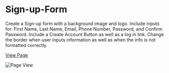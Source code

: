 # Sign-up-Form
Create a Sign-up form with a background image and logo. Include inputs for: First Name, Last Name, Email, Phone Number, Password, and Confirm Password. Include a Create Account Button as well as a log in link. 
Change the border when user inputs information as well as when the info is not formatted correctly.

[View Page](https://joshuanelsondev.github.io/sign-up-form/)

![Page View](./images/Screenshot.png)